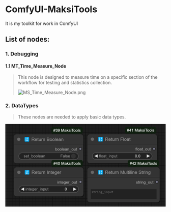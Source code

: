 # ComfyUI-MaksiTools
It is my toolkit for work in ComfyUI

## List of nodes:
### 1. Debugging 
#### 1.1 MT_Time_Measure_Node
> This node is designed to measure time on a specific section of the workflow for testing and statistics collection.
> 
> ![MS_Time_Measure_Node.png](images/MS_Time_Measure_Node.png)

### 2. DataTypes
> These nodes are needed to apply basic data types.
> 
![DataTypes.png](images/DataTypes.png)
